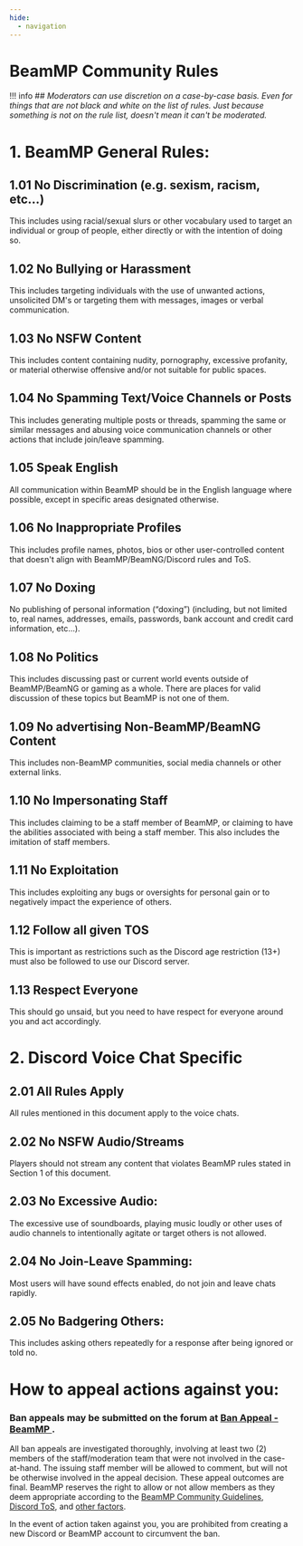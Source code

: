```yaml
---
hide:
  - navigation
---
```

# BeamMP Community Rules

!!! info
    ## *Moderators can use discretion on a case-by-case basis. Even for things that are not black and white on the list of rules. Just because something is not on the rule list, doesn't mean it can't be moderated.*

# 1. BeamMP General Rules:

## 1.01 No Discrimination (e.g. sexism, racism, etc…)
This includes using racial/sexual slurs or other vocabulary used to target an individual or group of people, either directly or with the intention of doing so.

## 1.02 No Bullying or Harassment
This includes targeting individuals with the use of unwanted actions, unsolicited DM's or targeting them with messages, images or verbal communication.

## 1.03 No NSFW Content
This includes content containing nudity, pornography, excessive profanity, or material otherwise offensive and/or not suitable for public spaces.

## 1.04 No Spamming Text/Voice Channels or Posts
This includes generating multiple posts or threads, spamming the same or similar messages and abusing voice communication channels or other actions that include join/leave spamming.

## 1.05 Speak English
All communication within BeamMP should be in the English language where possible, except in specific areas designated otherwise.

## 1.06 No Inappropriate Profiles
This includes profile names, photos, bios or other user-controlled content that doesn't align with BeamMP/BeamNG/Discord rules and ToS.

## 1.07 No Doxing
No publishing of personal information (“doxing”) (including, but not limited to, real names, addresses, emails, passwords, bank account and credit card information, etc...).

## 1.08 No Politics
This includes discussing past or current world events outside of BeamMP/BeamNG or gaming as a whole. There are places for valid discussion of these topics but BeamMP is not one of them.

## 1.09 No advertising Non-BeamMP/BeamNG Content
This includes non-BeamMP communities, social media channels or other external links.

## 1.10 No Impersonating Staff
This includes claiming to be a staff member of BeamMP, or claiming to have the abilities associated with being a staff member. This also includes the imitation of staff members.

## 1.11 No Exploitation
This includes exploiting any bugs or oversights for personal gain or to negatively impact the experience of others.

## 1.12 Follow all given TOS
This is important as restrictions such as the Discord age restriction (13+) must also be followed to use our Discord server.

## 1.13 Respect Everyone
This should go unsaid, but you need to have respect for everyone around you and act accordingly. 

# 2. Discord Voice Chat Specific

## 2.01 All Rules Apply
All rules mentioned in this document apply to the voice chats.

## 2.02 No NSFW Audio/Streams
Players should not stream any content that violates BeamMP rules stated in Section 1 of this document.

## 2.03 No Excessive Audio:
The excessive use of soundboards, playing music loudly or other uses of audio channels to intentionally agitate or target others is not allowed.

## 2.04 No Join-Leave Spamming:
Most users will have sound effects enabled, do not join and leave chats rapidly.

## 2.05 No Badgering Others:
This includes asking others repeatedly for a response after being ignored or told no.


# How to appeal actions against you:

### Ban appeals may be submitted on the forum at <a href="https://forum.beammp.com/category/28/ban-appeal" class="inline-onebox">Ban Appeal - BeamMP <span class="badge badge-notification clicks" title=""></span></a>.

All ban appeals are investigated thoroughly, involving at least two (2) members of the staff/moderation team that were not involved in the case-at-hand.  The issuing staff member will be allowed to comment, but will not be otherwise involved in the appeal decision.  These appeal outcomes are final. BeamMP reserves the right to allow or not allow members as they deem appropriate according to the [BeamMP Community Guidelines](https://forum.beammp.com/t/beammp-rules/282059), [Discord ToS](https://discord.com/terms), and [other factors](https://forum.beammp.com/category/28/ban-appeal).

In the event of action taken against you, you are prohibited from creating a new Discord or BeamMP account to circumvent the ban.

